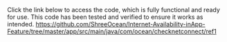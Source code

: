 Click the link below to access the code, which is fully functional and ready for use. This code has been tested and verified to ensure it works as intended. https://github.com/ShreeOcean/Internet-Availability-inApp-Feature/tree/master/app/src/main/java/com/ocean/checknetconnect/ref1
